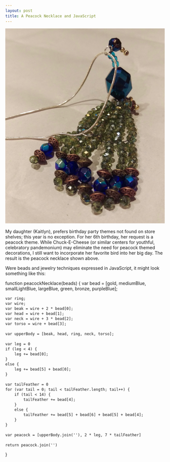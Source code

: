 ```yaml
---
layout: post
title: A Peacock Necklace and JavaScript
---
```


<img src="/photos/peacockNecklace.jpg" class="peacock" />

My daughter (Kaitlyn), prefers birthday party themes not found on store shelves; this year is no exception.  For her 6th birthday, her request is a peacock theme.  While Chuck-E-Cheese (or similar centers for youthful, celebratory pandemonium) may eliminate the need for peacock themed decorations, I still want to incorporate her favorite bird into her big day.  The result is the peacock necklace shown above. 

Were beads and jewelry techniques expressed in JavaScript, it might look something like this:

function peacockNecklace(beads) {
	var bead = [gold, mediumBlue, smallLightBlue, largeBlue, green,  bronze, purpleBlue];
	
	var ring;
	var wire;
	var beak = wire + 2 * bead[0];
	var head = wire + bead[1];
	var neck = wire + 3 * bead[2];
	var torso = wire + bead[3];
	
	var upperBody = [beak, head, ring, neck, torso];
	
	var leg = 0
	if (leg < 4) {
		leg += bead[0];
	}
	else {
		leg += bead[5] + bead[0];
	}
	
	var tailFeather = 0
	for (var tail = 0; tail < tailFeather.length; tail++) {
		if (tail < 14) {
			tailFeather += bead[4];
		}
		else {
			tailFeather += bead[5] + bead[6] + bead[5] + bead[4];
		}
	}
	
	var peacock = [upperBody.join(''), 2 * leg, 7 * tailFeather]
	
	return peacock.join('')
}

